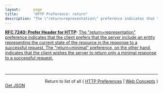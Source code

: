 ```yaml
---
layout:      page
title:       "HTTP Preference: return"
description: "The \"return=representation\" preference indicates that the client prefers that the server include an entity representing the current state of the resource in the response to a successful request. The \"return=minimal\" preference, on the other hand, indicates that the client wishes the server to return only a minimal response to a successful request."
---
```


**[RFC 7240: Prefer Header for HTTP](/specs/IETF/RFC/7240 "This specification defines an HTTP header field that can be used by a client to request that certain behaviors be employed by a server while processing a request."):** [The "return=representation" preference indicates that the client prefers that the server include an entity representing the current state of the resource in the response to a successful request. The "return=minimal" preference, on the other hand, indicates that the client wishes the server to return only a minimal response to a successful request.](http://tools.ietf.org/html/rfc7240#section-4.2 "Read documentation for HTTP Preference &#34;return&#34;")

<br/>
<hr/>

<p style="float : left"><a href="return.json" title="Get JSON representing this particular Web Concept">Get JSON</a></p>
<p style="text-align: right">Return to list of all ( <a href="../http-preferences">HTTP Preferences</a> | <a href="../">Web Concepts</a> )</p>
